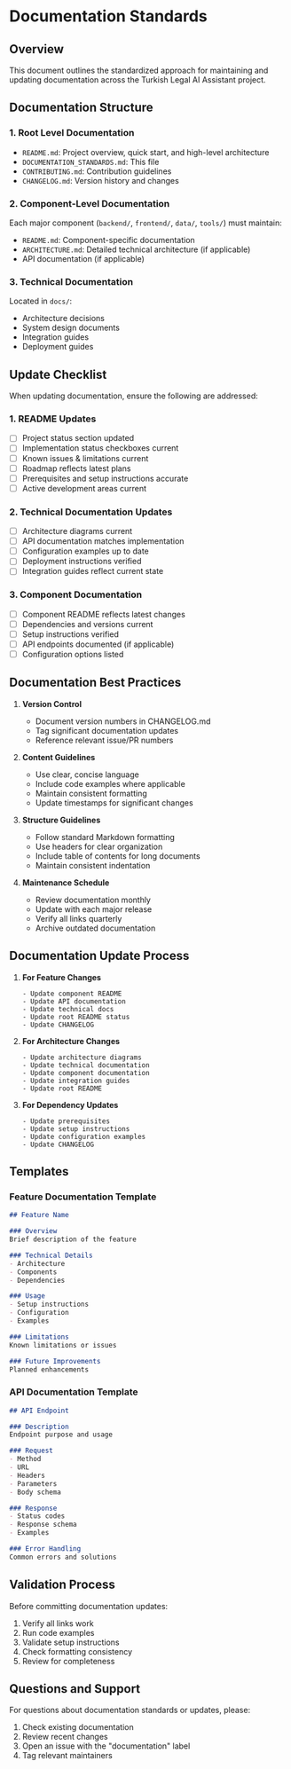 # Documentation Standards

## Overview

This document outlines the standardized approach for maintaining and updating documentation across the Turkish Legal AI Assistant project.

## Documentation Structure

### 1. Root Level Documentation
- `README.md`: Project overview, quick start, and high-level architecture
- `DOCUMENTATION_STANDARDS.md`: This file
- `CONTRIBUTING.md`: Contribution guidelines
- `CHANGELOG.md`: Version history and changes

### 2. Component-Level Documentation
Each major component (`backend/`, `frontend/`, `data/`, `tools/`) must maintain:
- `README.md`: Component-specific documentation
- `ARCHITECTURE.md`: Detailed technical architecture (if applicable)
- API documentation (if applicable)

### 3. Technical Documentation
Located in `docs/`:
- Architecture decisions
- System design documents
- Integration guides
- Deployment guides

## Update Checklist

When updating documentation, ensure the following are addressed:

### 1. README Updates
- [ ] Project status section updated
- [ ] Implementation status checkboxes current
- [ ] Known issues & limitations current
- [ ] Roadmap reflects latest plans
- [ ] Prerequisites and setup instructions accurate
- [ ] Active development areas current

### 2. Technical Documentation Updates
- [ ] Architecture diagrams current
- [ ] API documentation matches implementation
- [ ] Configuration examples up to date
- [ ] Deployment instructions verified
- [ ] Integration guides reflect current state

### 3. Component Documentation
- [ ] Component README reflects latest changes
- [ ] Dependencies and versions current
- [ ] Setup instructions verified
- [ ] API endpoints documented (if applicable)
- [ ] Configuration options listed

## Documentation Best Practices

1. **Version Control**
   - Document version numbers in CHANGELOG.md
   - Tag significant documentation updates
   - Reference relevant issue/PR numbers

2. **Content Guidelines**
   - Use clear, concise language
   - Include code examples where applicable
   - Maintain consistent formatting
   - Update timestamps for significant changes

3. **Structure Guidelines**
   - Follow standard Markdown formatting
   - Use headers for clear organization
   - Include table of contents for long documents
   - Maintain consistent indentation

4. **Maintenance Schedule**
   - Review documentation monthly
   - Update with each major release
   - Verify all links quarterly
   - Archive outdated documentation

## Documentation Update Process

1. **For Feature Changes**
   ```
   - Update component README
   - Update API documentation
   - Update technical docs
   - Update root README status
   - Update CHANGELOG
   ```

2. **For Architecture Changes**
   ```
   - Update architecture diagrams
   - Update technical documentation
   - Update component documentation
   - Update integration guides
   - Update root README
   ```

3. **For Dependency Updates**
   ```
   - Update prerequisites
   - Update setup instructions
   - Update configuration examples
   - Update CHANGELOG
   ```

## Templates

### Feature Documentation Template
```markdown
## Feature Name

### Overview
Brief description of the feature

### Technical Details
- Architecture
- Components
- Dependencies

### Usage
- Setup instructions
- Configuration
- Examples

### Limitations
Known limitations or issues

### Future Improvements
Planned enhancements
```

### API Documentation Template
```markdown
## API Endpoint

### Description
Endpoint purpose and usage

### Request
- Method
- URL
- Headers
- Parameters
- Body schema

### Response
- Status codes
- Response schema
- Examples

### Error Handling
Common errors and solutions
```

## Validation Process

Before committing documentation updates:
1. Verify all links work
2. Run code examples
3. Validate setup instructions
4. Check formatting consistency
5. Review for completeness

## Questions and Support

For questions about documentation standards or updates, please:
1. Check existing documentation
2. Review recent changes
3. Open an issue with the "documentation" label
4. Tag relevant maintainers 